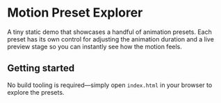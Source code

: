 # Motion Preset Explorer

A tiny static demo that showcases a handful of animation presets. Each preset has
its own control for adjusting the animation duration and a live preview stage so
you can instantly see how the motion feels.

## Getting started

No build tooling is required—simply open `index.html` in your browser to explore
the presets.
